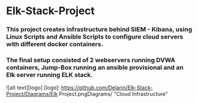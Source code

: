 # Elk-Stack-Project
### This project creates infrastructure behind SIEM - Kibana, using Linux Scripts and Ansible Scripts to configure cloud servers with different docker containers.
### The final setup consisted of 2 webservers running DVWA containers, Jump-Box running an ansible provisional and an Elk server running ELK stack.

![alt text][logo]
[logo]: https://github.com/Delarin/Elk-Stack-Project/Diagrams/Elk Project.pngDiagrams/ "Cloud Infrastructure"
